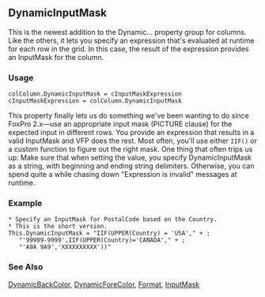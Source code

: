 ## DynamicInputMask

This is the newest addition to the Dynamic... property group for columns. Like the others, it lets you specify an expression that's evaluated at runtime for each row in the grid. In this case, the result of the expression provides an InputMask for the column.

### Usage

```foxpro
colColumn.DynamicInputMask = cInputMaskExpression
cInputMaskExpression = colColumn.DynamicInputMask
```

This property finally lets us do something we've been wanting to do since FoxPro 2.x&mdash;use an appropriate input mask (PICTURE clause) for the expected input in different rows. You provide an expression that results in a valid InputMask and VFP does the rest. Most often, you'll use either `IIF()` or a custom function to figure out the right mask. One thing that often trips us up: Make sure that when setting the value, you specify DynamicInputMask as a string, with beginning and ending string delimiters. Otherwise, you can spend quite a while chasing down "Expression is invalid" messages at runtime.

### Example

```foxpro
* Specify an InputMask for PostalCode based on the Country.
* This is the short version.
This.DynamicInputMask = "IIF(UPPER(Country) = 'USA'," + ;
   "'99999-9999',IIF(UPPER(Country)='CANADA'," + ;
   "'A9A 9A9','XXXXXXXXXX'))"
```
### See Also

[DynamicBackColor](s4g358.md), [DynamicForeColor](s4g358.md), [Format](s4g312.md), [InputMask](s4g311.md)